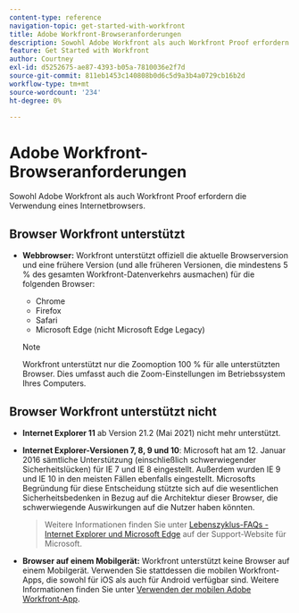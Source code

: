 ```yaml
---
content-type: reference
navigation-topic: get-started-with-workfront
title: Adobe Workfront-Browseranforderungen
description: Sowohl Adobe Workfront als auch Workfront Proof erfordern die Verwendung eines Internetbrowsers.
feature: Get Started with Workfront
author: Courtney
exl-id: d5252675-ae87-4393-b05a-7810036e2f7d
source-git-commit: 811eb1453c140808b0d6c5d9a3b4a0729cb16b2d
workflow-type: tm+mt
source-wordcount: '234'
ht-degree: 0%

---
```


# Adobe Workfront-Browseranforderungen

<!--Audited: 01/2024-->

Sowohl Adobe Workfront als auch Workfront Proof erfordern die Verwendung eines Internetbrowsers.

## Browser Workfront unterstützt

* **Webbrowser:** Workfront unterstützt offiziell die aktuelle Browserversion und eine frühere Version (und alle früheren Versionen, die mindestens 5 % des gesamten Workfront-Datenverkehrs ausmachen) für die folgenden Browser:

   * Chrome
   * Firefox
   * Safari
   * Microsoft Edge (nicht Microsoft Edge Legacy)

  >[!NOTE]
  >
  >Workfront unterstützt nur die Zoomoption 100 % für alle unterstützten Browser. Dies umfasst auch die Zoom-Einstellungen im Betriebssystem Ihres Computers.

## Browser Workfront unterstützt nicht

* **Internet Explorer 11** ab Version 21.2 (Mai 2021) nicht mehr unterstützt.

* **Internet Explorer-Versionen 7, 8, 9 und 10**: Microsoft hat am 12. Januar 2016 sämtliche Unterstützung (einschließlich schwerwiegender Sicherheitslücken) für IE 7 und IE 8 eingestellt. Außerdem wurden IE 9 und IE 10 in den meisten Fällen ebenfalls eingestellt. Microsofts Begründung für diese Entscheidung stützte sich auf die wesentlichen Sicherheitsbedenken in Bezug auf die Architektur dieser Browser, die schwerwiegende Auswirkungen auf die Nutzer haben könnten.
  >Weitere Informationen finden Sie unter [Lebenszyklus-FAQs - Internet Explorer und Microsoft Edge](https://support.microsoft.com/en-us/help/17454/lifecycle-faq-internet-explorer) auf der Support-Website für Microsoft. <!--the title of this page changes; ensure accuracy-->

* **Browser auf einem Mobilgerät:** Workfront unterstützt keine Browser auf einem Mobilgerät. Verwenden Sie stattdessen die mobilen Workfront-Apps, die sowohl für iOS als auch für Android verfügbar sind. Weitere Informationen finden Sie unter [Verwenden der mobilen Adobe Workfront-App](../workfront-basics/mobile-apps/using-the-workfront-mobile-app/use-the-mobile-app.md).



